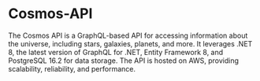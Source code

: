 # Cosmos-API
The Cosmos API is a GraphQL-based API for accessing information about the universe, including stars, galaxies, planets, and more. It leverages .NET 8, the latest version of GraphQL for .NET, Entity Framework 8, and PostgreSQL 16.2 for data storage. The API is hosted on AWS, providing scalability, reliability, and performance.
